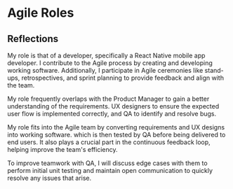 # Agile Roles

## Reflections

My role is that of a developer, specifically a React Native mobile app developer.
I contribute to the Agile process by creating and developing working software.
Additionally, I participate in Agile ceremonies like stand-ups, retrospectives, and sprint planning to provide feedback and align with the team.

My role frequently overlaps with the Product Manager to gain a better understanding of the requirements.
UX designers to ensure the expected user flow is implemented correctly, and QA to identify and resolve bugs.

My role fits into the Agile team by converting requirements and UX designs into working software.
which is then tested by QA before being delivered to end users.
It also plays a crucial part in the continuous feedback loop, helping improve the team's efficiency.

To improve teamwork with QA, I will discuss edge cases with them to perform initial unit testing and maintain open communication to quickly resolve any issues that arise.
